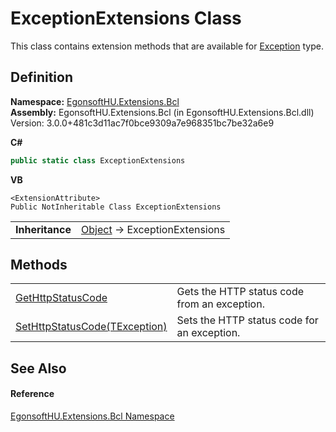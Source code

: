# ExceptionExtensions Class


This class contains extension methods that are available for <a href="https://learn.microsoft.com/dotnet/api/system.exception" target="_blank" rel="noopener noreferrer">Exception</a> type.



## Definition
**Namespace:** <a href="N_EgonsoftHU_Extensions_Bcl.md">EgonsoftHU.Extensions.Bcl</a>  
**Assembly:** EgonsoftHU.Extensions.Bcl (in EgonsoftHU.Extensions.Bcl.dll) Version: 3.0.0+481c3d11ac7f0bce9309a7e968351bc7be32a6e9

**C#**
``` C#
public static class ExceptionExtensions
```
**VB**
``` VB
<ExtensionAttribute>
Public NotInheritable Class ExceptionExtensions
```

<table><tr><td><strong>Inheritance</strong></td><td><a href="https://learn.microsoft.com/dotnet/api/system.object" target="_blank" rel="noopener noreferrer">Object</a>  →  ExceptionExtensions</td></tr>
</table>



## Methods
<table>
<tr>
<td><a href="M_EgonsoftHU_Extensions_Bcl_ExceptionExtensions_GetHttpStatusCode.md">GetHttpStatusCode</a></td>
<td>Gets the HTTP status code from an exception.</td></tr>
<tr>
<td><a href="M_EgonsoftHU_Extensions_Bcl_ExceptionExtensions_SetHttpStatusCode__1.md">SetHttpStatusCode(TException)</a></td>
<td>Sets the HTTP status code for an exception.</td></tr>
</table>

## See Also


#### Reference
<a href="N_EgonsoftHU_Extensions_Bcl.md">EgonsoftHU.Extensions.Bcl Namespace</a>  
